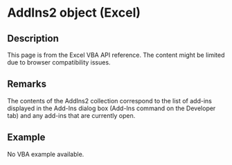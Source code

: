 # AddIns2 object (Excel)

## Description
This page is from the Excel VBA API reference. The content might be limited due to browser compatibility issues.

## Remarks
The contents of the AddIns2 collection correspond to the list of add-ins displayed in the Add-Ins dialog box (Add-Ins command on the Developer tab) and any add-ins that are currently open.

## Example
No VBA example available.
